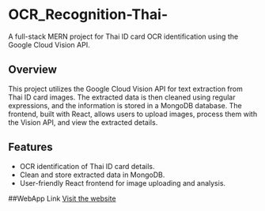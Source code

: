 # OCR_Recognition-Thai-
A full-stack MERN project for Thai ID card OCR identification using the Google Cloud Vision API.

## Overview
This project utilizes the Google Cloud Vision API for text extraction from Thai ID card images. The extracted data is then cleaned using regular expressions, and the information is stored in a MongoDB database. The frontend, built with React, allows users to upload images, process them with the Vision API, and view the extracted details.

## Features
- OCR identification of Thai ID card details.
- Clean and store extracted data in MongoDB.
- User-friendly React frontend for image uploading and analysis.
  
##WebApp Link
[Visit the website](https://brilliant-faun-88c7ca.netlify.app/)

